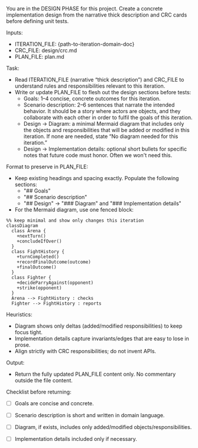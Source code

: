 You are in the DESIGN PHASE for this project. Create a concrete implementation design from the narrative thick description and CRC cards before defining unit tests.

Inputs:
- ITERATION_FILE: {path-to-iteration-domain-doc}
- CRC_FILE: design/crc.md
- PLAN_FILE: plan.md

Task:
- Read ITERATION_FILE (narrative “thick description”) and CRC_FILE to understand rules and responsibilities relevant to this iteration.
- Write or update PLAN_FILE to flesh out the design sections before tests:
  - Goals: 1–4 concise, concrete outcomes for this iteration.
  - Scenario description: 2–6 sentences that narrate the intended behavior. It should be a story where actors are objects, and they collaborate with each other in order to fulfil the goals of this iteration.
  - Design → Diagram: a minimal Mermaid diagram that includes only the objects and responsibilities that will be added or modified in this iteration. If none are needed, state “No diagram needed for this iteration.”
  - Design → Implementation details: optional short bullets for specific notes that future code must honor. Often we won't need this.

Format to preserve in PLAN_FILE:
- Keep existing headings and spacing exactly. Populate the following sections:
  - "## Goals"
  - "## Scenario description"
  - "## Design" → "### Diagram" and "### Implementation details"
- For the Mermaid diagram, use one fenced block:

```mermaid
%% keep minimal and show only changes this iteration
classDiagram
  class Arena {
    +nextTurn()
    +concludeIfOver()
  }
  class FightHistory {
    +turnCompleted()
    +recordFinalOutcome(outcome)
    +finalOutcome()
  }
  class Fighter {
    +decideParryAgainst(opponent)
    +strike(opponent)
  }
  Arena --> FightHistory : checks
  Fighter --> FightHistory : reports
```

Heuristics:
- Diagram shows only deltas (added/modified responsibilities) to keep focus tight.
- Implementation details capture invariants/edges that are easy to lose in prose.
- Align strictly with CRC responsibilities; do not invent APIs.

Output:
- Return the fully updated PLAN_FILE content only. No commentary outside the file content.

Checklist before returning:
- [ ] Goals are concise and concrete.
- [ ] Scenario description is short and written in domain language.
- [ ] Diagram, if exists, includes only added/modified objects/responsibilities.
- [ ] Implementation details included only if necessary.


